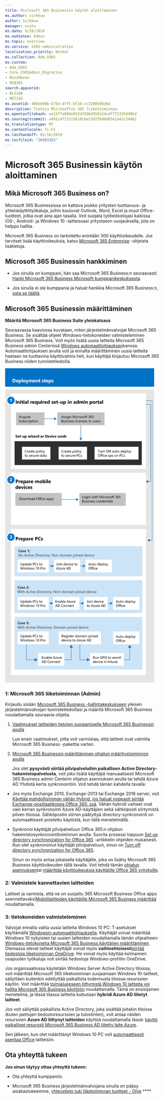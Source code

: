```yaml
---
title: Microsoft 365 Businessin käytön aloittaminen
ms.author: sirkkuw
author: Sirkkuw
manager: scotv
ms.date: 9/20/2018
ms.audience: Admin
ms.topic: overview
ms.service: o365-administration
localization_priority: Normal
ms.collection: Adm_O365
ms.custom:
- Adm_O365
- Core_O365Admin_Migration
- MiniMaven
- MSB365
search.appverid:
- BCS160
- MET150
ms.assetid: 496e690b-b75d-4ff5-bf34-cc32905d0364
description: Tietoja Microsoftin 365 liiketoiminnan.
ms.openlocfilehash: ee15ffa98de032d7936d950124cdf772335949bd
ms.sourcegitcommit: e491c4713115610cbe13d2fbd0d65e1a41c34d62
ms.translationtype: MT
ms.contentlocale: fi-FI
ms.lasthandoff: 01/16/2019
ms.locfileid: "26983283"
---
```

# <a name="get-started-with-microsoft-365-business"></a>Microsoft 365 Businessin käytön aloittaminen

## <a name="what-is-microsoft-365-business"></a>Mikä Microsoft 365 Business on?

Microsoft 365 Businessissa on kattava joukko yritysten tuottavuus- ja yhteiskäyttötyökaluja, joihin kuuluvat Outlook, Word, Excel ja muut Office-tuotteet, jotka ovat aina ajan tasalla. Voit suojata työtiedostojasi kaikissa iOS-, Android- ja Windows 10 -laitteissasi yritystason suojauksella, jota on helppo hallita.
  
Microsoft 365 Business on tarkoitettu enintään 300 käyttöoikeudelle. Jos tarvitset lisää käyttöoikeuksia, katso [Microsoft 365 Enterprise](https://go.microsoft.com/fwlink/p/?linkid=860986) -ohjeista lisätietoja. 
  
## <a name="get-microsoft-365-business"></a>Microsoft 365 Businessin hankkiminen

- Jos sinulla on kumppani, hän saa Microsoft 365 Business:n seuraavasti: [Hanki Microsoft 365 Business Microsoft-kumppanikeskuksesta](get-microsoft-365-business.md).
    
- Jos sinulla ei ole kumppania ja haluat hankkia Microsoft 365 Business:n, [osta se täältä](https://www.microsoft.com/en-us/microsoft-365/business).
    
## <a name="set-up-microsoft-365-business"></a>Microsoft 365 Businessin määrittäminen

 **Määritä Microsoft 365 Business Suite yleiskatsaus**
  
Seuraavassa kaaviossa kuvataan, miten järjestelmänvalvojat Microsoft 365 Business. Se sisältää ohjeet Windows-tietokoneiden valmisteleminen Microsoft 365 Business. Voit myös lisätä uusia laitteita Microsoft 365 Business admin Centerissä [Windows automaattiohjauksen](add-autopilot-devices-and-profile.md)kanssa. Automaattiohjauksen avulla voit ja ennalta määrittäminen uusia laitteita haetaan ne tuottavina käyttövalmis heti, kun käyttäjä kirjautuu Microsoft 365 Business niiden tunnistetiedoilla.
  
![A diagram that shows the setup and management flow for admins, and also for a user](media/249f81fc-7e79-44c7-8425-3a0b7b651c3b.png)
  
### <a name="1-set-up-microsoft-365-business-admin"></a>1: Microsoft 365 liiketoiminnan (Admin)

Kirjaudu sisään [Microsoft 365 Business -hallintakeskukseen](https://portal.office.com/adminportal/home) yleisen järjestelmänvalvojan tunnistetiedoillasi ja määritä Microsoft 365 Business noudattamalla seuraavia ohjeita. 
  
1. [Vaatimukset laitteiden tietojen suojaamiselle Microsoft 365 Businessin avulla](pre-requisites-for-data-protection.md)
    
    Lue ensin vaatimukset, jotta voit varmistaa, että laitteet ovat valmiita Microsoft 365 Business -pakettia varten.
    
2. [Microsoft 365 Businessin määrittäminen ohjatun määritystoiminnon avulla](set-up.md)
    
    Jos olet **pysyvästi siirtää pilvipalveluihin paikallisen Active Directory-hakemistopalvelusta**, voit joko lisätä käyttäjiä manuaalisesti Microsoft 365 Business admin Centerin ohjatun asennuksen avulla tai tehdä Azure AD Yhdistä kerta synkronointiin. Voit tehdä tämän kahdella tavalla: 
    
  - Jos myös Exchange 2010, Exchange-2013 tai Exchange 2016 server, voit [Käyttää mahdollisimman vähän Hybrid, jos haluat nopeasti siirtää Exchange-postilaatikoista Office 365: ssä](https://support.office.com/article/fdecceed-0702-4af3-85be-f2a0013937ef). Vähän hybridi vaiheet ovat vain kerran synkronointi Azure AD-käyttäjien sekä sähköposti siirtymistä pilven tiloissa. Sähköpostin siirron päätyttyä directory-synkronointi on automaattisesti poistettu käytöstä, kun tällä menetelmällä.
    
  - Synkronoi käyttäjät pilvipalveluun Office 365:n ohjatun hakemistosynkronointitoiminnon avulla. Suorita prosessi loppuun [Set up directory synchronization for Office 365](https://support.office.com/article/1b3b5318-6977-42ed-b5c7-96fa74b08846) -artikkelin ohjeiden mukaisesti. Kun olet synkronoinut käyttäjät pilvipalveluun, sinun on [Turn off directory synchronization for Office 365](https://support.office.com/article/ee5f861e-bd48-4267-83d1-a4ead4b4a00d).
    
    Sinun on myös antaa jokaiselle käyttäjälle, joka on lisätty Microsoft 365 Business käyttöoikeuden tällä tavalla. Voit tehdä tämän [ohjatun asennuksen](set-up.md)tai [määrittää käyttöoikeuksia käyttäjille Office 365 yrityksille](https://support.office.com/article/997596B5-4173-4627-B915-36ABAC6786DC).
    
### <a name="2-prepare-mobile-devices"></a>2: Valmistele kannettavien laitteiden

Laitteet ja varmista, että ne on suojattu 365 Microsoft Business Office apps asennettavaksi[Mobiililaitteiden käyttäjille Microsoft 365 Business määrittää](set-up-mobile-devices.md) noudattamalla. 
  
### <a name="3-prepare-pcs"></a>3: tietokoneiden valmisteleminen

Valvojat ennalta valita uusia laitteita Windows 10 PC: T-asetukset käyttämällä [Windowsin automaattiohjauksella](add-autopilot-devices-and-profile.md). Käyttäjät voivat määrittää Windows 10 nykyisten tai uusien laitteiden noudattamalla tämän ohjeaiheen: [Windows-tietokoneita Microsoft 365 Business käyttäjien määrittäminen](set-up-windows-devices.md). Olemassa olevat laitteet käyttäjät voivat myös **vaihtoehtoisesti**[siirtää tiedostoja liiketoiminnan OneDrive](move-files-to-onedrive.md). He voivat myös käyttää kolmannen osapuolen työkaluja voit siirtää tiedostoja Windows-profiilin OneDrive.
  
Jos organisaatiossa käytetään Windows Server Active Directory tiloissa, voit määrittää Microsoft 365 liiketoiminnan suojaamaan Windows 10-laitteet, säilyttäen kuitenkin edellyttää paikallista todennusta tiloissa resurssien käytön. Voit määrittää [toimialueeseen liittymistä Windows 10 laitteita voi hallita Microsoft 365 Business käyttöön](manage-windows-devices.md) noudattamalla. Tämä on ensisijainen menetelmä, ja tässä tilassa laitteita kutsutaan **hybridi Azure AD liitetyt laitteet**. 
  
Jos voit säilyttää paikallista Active Directory, joka sisältää joitakin tiloissa (kuten jaettujen tiedostoresurssien ja tulostinten), voit antaa näiden resurssien **Azure AD liittynyt laitteiden** käyttöä noudattamalla tässä: [käyttö paikalliset resurssit Microsoft 365 Business AD liitetty laite Azure](access-resources.md).
  
Sen jälkeen, kun olet määrittänyt Windows 10 PC voit [automaattisesti asentaa Office](auto-install-or-uninstall-office.md) laitteisiin. 
  
## <a name="contact-support"></a>Ota yhteyttä tukeen

 **Jos sinun täytyy ottaa yhteyttä tukeen:**
  
- Ota yhteyttä kumppaniin.
    
- Microsoft 365 Business järjestelmänvalvojana sinulla on pääsy asiakastukeemme, [yhteystieto tuki liiketoiminnan tuotteet - Ohje](https://support.office.com/article/32a17ca7-6fa0-4870-8a8d-e25ba4ccfd4b) ****
    

